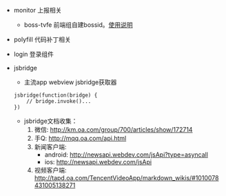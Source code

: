 - monitor 上报相关
    - boss-tvfe 前端组自建bossid。[使用说明](http://git.oa.com/tencentvideo_webpack/txmv-core/blob/master/monitor/boss-tvfe.md)
- polyfill 代码补丁相关
- login 登录组件

- jsbridge
    * 主流app webview jsbridge获取器
    ```
    jsbridge(function(bridge) {
        // bridge.invoke()...
    })
    ```
    * jsbridge文档收集：
        1. 微信: http://km.oa.com/group/700/articles/show/172714
        2. 手Q: http://mqq.oa.com/api.html
        3. 新闻客户端: 
            * android: http://newsapi.webdev.com/jsApi?type=asyncall
            * ios: http://newsapi.webdev.com/jsApi
        4. 视频客户端: http://tapd.oa.com/TencentVideoApp/markdown_wikis/#1010078431005138271
    
